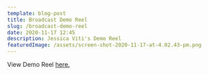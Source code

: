 ```yaml
---
template: blog-post
title: Broadcast Demo Reel
slug: /broadcast-demo-reel
date: 2020-11-17 12:45
description: Jessica Viti's Demo Reel
featuredImage: /assets/screen-shot-2020-11-17-at-4.02.43-pm.png
---
```

View Demo Reel [here.](https://youtu.be/yGR4CmgBvKc)